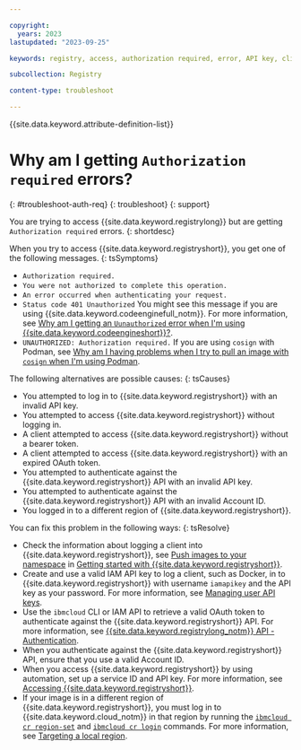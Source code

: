 ```yaml
---

copyright:
  years: 2023
lastupdated: "2023-09-25"

keywords: registry, access, authorization required, error, API key, client, token, region

subcollection: Registry

content-type: troubleshoot

---
```


{{site.data.keyword.attribute-definition-list}}

# Why am I getting `Authorization required` errors?
{: #troubleshoot-auth-req}
{: troubleshoot}
{: support}

You are trying to access {{site.data.keyword.registrylong}} but are getting `Authorization required` errors.
{: shortdesc}

When you try to access {{site.data.keyword.registryshort}}, you get one of the following messages.
{: tsSymptoms}

- `Authorization required.`
- `You were not authorized to complete this operation.`
- `An error occurred when authenticating your request.`
- `Status code 401 Unauthorized`
    You might see this message if you are using {{site.data.keyword.codeenginefull_notm}}. For more information, see [Why am I getting an `Uunauthorized` error when I'm using {{site.data.keyword.codeengineshort}}?](/docs/Registry?topic=Registry-troubleshoot-unauthorized-ce).
- `UNAUTHORIZED: Authorization required.`
    If you are using `cosign` with Podman, see [Why am I having problems when I try to pull an image with `cosign` when I'm using Podman](/docs/Registry?topic=Registry-troubleshoot-cosign-podman).

The following alternatives are possible causes:
{: tsCauses}

- You attempted to log in to {{site.data.keyword.registryshort}} with an invalid API key.
- You attempted to access {{site.data.keyword.registryshort}} without logging in.
- A client attempted to access {{site.data.keyword.registryshort}} without a bearer token.
- A client attempted to access {{site.data.keyword.registryshort}} with an expired OAuth token.
- You attempted to authenticate against the {{site.data.keyword.registryshort}} API with an invalid API key.
- You attempted to authenticate against the {{site.data.keyword.registryshort}} API with an invalid Account ID.
- You logged in to a different region of {{site.data.keyword.registryshort}}.

You can fix this problem in the following ways:
{: tsResolve}

- Check the information about logging a client into {{site.data.keyword.registryshort}}, see [Push images to your namespace](/docs/Registry?topic=Registry-getting-started&interface=ui#gs_registry_images_pushing) in [Getting started with {{site.data.keyword.registryshort}}](/docs/Registry?topic=Registry-getting-started&interface=ui).
- Create and use a valid IAM API key to log a client, such as Docker, in to {{site.data.keyword.registryshort}} with username `iamapikey` and the API key as your password. For more information, see [Managing user API keys](/docs/account?topic=account-userapikey&interface=ui#userapikey).
- Use the `ibmcloud` CLI or IAM API to retrieve a valid OAuth token to authenticate against the {{site.data.keyword.registryshort}} API. For more information, see [{{site.data.keyword.registrylong_notm}} API - Authentication](https://{DomainName}/apidocs/container-registry#authentication).
- When you authenticate against the {{site.data.keyword.registryshort}} API, ensure that you use a valid Account ID.
- When you access {{site.data.keyword.registryshort}} by using automation, set up a service ID and API key. For more information, see [Accessing {{site.data.keyword.registryshort}}](/docs/Registry?topic=Registry-registry_access#registry_access_serviceid_apikey_create).
- If your image is in a different region of {{site.data.keyword.registryshort}}, you must log in to {{site.data.keyword.cloud_notm}} in that region by running the [`ibmcloud cr region-set`](/docs/Registry?topic=Registry-containerregcli#bx_cr_region_set) and [`ibmcloud cr login`](/docs/Registry?topic=Registry-containerregcli#bx_cr_login) commands. For more information, see [Targeting a local region](/docs/Registry?topic=Registry-registry_overview#registry_regions).
